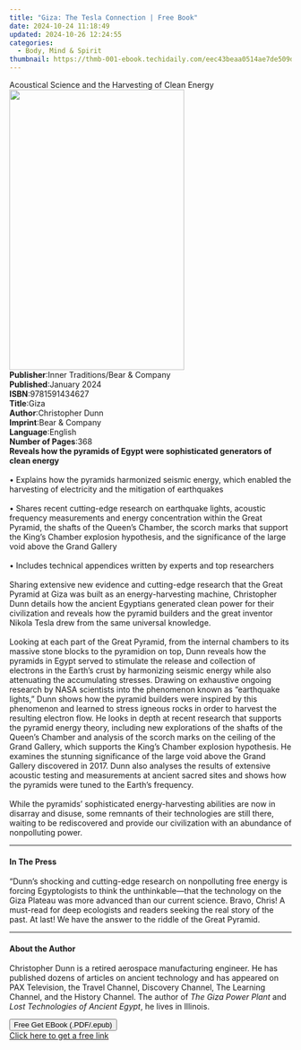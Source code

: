 ```yaml
---
title: "Giza: The Tesla Connection | Free Book"
date: 2024-10-24 11:18:49
updated: 2024-10-26 12:24:55
categories:
  - Body, Mind & Spirit
thumbnail: https://thmb-001-ebook.techidaily.com/eec43beaa0514ae7de509d2805b7336857900571629f6eeeb965e133511edd6d.jpg
---
```

<main id="book-container">
  <div class="flex flex-col">
    <div class="book-brief flex-1 py-6 px-4 sm:p-6 md:py-10 md:px-8">
      <!-- brief-->
      <div class="book-brief-main">
        Acoustical Science and the Harvesting of Clean Energy
      </div>
    </div>
    <div
      class="book-meta-info flex-1 grid gap-4 col-start-1 col-end-3 row-start-1 sm:mb-6 sm:grid-cols-4 lg:gap-6 lg:col-start-2 lg:row-end-6 lg:row-span-6 lg:mb-0"
    >
      <div
        class="book-meta-info-left place-content-center mt-4 p-4 text-sm leading-6 col-start-2 col-span-2 dark:text-slate-400"
      >
        <img
          class="w-full h-500 object-cover rounded-lg sm:h-255 sm:col-span-2 lg:col-span-full"
          src="https://img-001-ebook.techidaily.com/63dab7224f8157461f2b9557a1cba4c3311febbb6304dc35f213d4935e637cdc.jpg"
          alt=""
          width="312"
          height="500"
        />
      </div>
      <div
        class="book-meta-info-right mt-2 col-start-1 row-start-2 col-span-3 self-center"
      >
        <!-- meta data  -->
        <div class="flex flex-col px-4 md:px-8">
          <div class="flex-1">
            <strong>Publisher</strong>:<span class="px-2"
              >Inner Traditions/Bear &amp; Company</span
            >
          </div>
          <div class="flex-1">
            <strong>Published</strong>:<span class="px-2">January 2024</span>
          </div>
          <div class="flex-1">
            <strong>ISBN</strong>:<span class="px-2">9781591434627</span>
          </div>
          <div class="flex-1">
            <strong>Title</strong>:<span class="px-2">Giza</span>
          </div>
          <div class="flex-1">
            <strong>Author</strong>:<span class="px-2">Christopher Dunn</span>
          </div>
          <div class="flex-1">
            <strong>Imprint</strong>:<span class="px-2"
              >Bear &amp; Company</span
            >
          </div>
          <div class="flex-1">
            <strong>Language</strong>:<span class="px-2">English</span>
          </div>
          <div class="flex-1">
            <strong>Number of Pages</strong>:<span class="px-2">368</span>
          </div>
        </div>
      </div>
    </div>
    <div class="book-description flex-1 py-6 px-4 sm:p-6 md:py-10 md:px-8">
      <div class="book-description-main">
        <div accordion-content="" id="description">
          <b
            >Reveals how the pyramids of Egypt were sophisticated generators of
            clean energy</b
          ><br /><br />• Explains how the pyramids harmonized seismic energy,
          which enabled the harvesting of electricity and the mitigation of
          earthquakes<br /><br />• Shares recent cutting-edge research on
          earthquake lights, acoustic frequency measurements and energy
          concentration within the Great Pyramid, the shafts of the Queen’s
          Chamber, the scorch marks that support the King’s Chamber explosion
          hypothesis, and the significance of the large void above the Grand
          Gallery<br /><br />• Includes technical appendices written by experts
          and top researchers<br /><br />Sharing extensive new evidence and
          cutting-edge research that the Great Pyramid at Giza was built as an
          energy-harvesting machine, Christopher Dunn details how the ancient
          Egyptians generated clean power for their civilization and reveals how
          the pyramid builders and the great inventor Nikola Tesla drew from the
          same universal knowledge. <br /><br />Looking at each part of the
          Great Pyramid, from the internal chambers to its massive stone blocks
          to the pyramidion on top, Dunn reveals how the pyramids in Egypt
          served to stimulate the release and collection of electrons in the
          Earth’s crust by harmonizing seismic energy while also attenuating the
          accumulating stresses. Drawing on exhaustive ongoing research by NASA
          scientists into the phenomenon known as “earthquake lights,” Dunn
          shows how the pyramid builders were inspired by this phenomenon and
          learned to stress igneous rocks in order to harvest the resulting
          electron flow. He looks in depth at recent research that supports the
          pyramid energy theory, including new explorations of the shafts of the
          Queen’s Chamber and analysis of the scorch marks on the ceiling of the
          Grand Gallery, which supports the King’s Chamber explosion hypothesis.
          He examines the stunning significance of the large void above the
          Grand Gallery discovered in 2017. Dunn also analyses the results of
          extensive acoustic testing and measurements at ancient sacred sites
          and shows how the pyramids were tuned to the Earth’s frequency.
          <br /><br />While the pyramids’ sophisticated energy-harvesting
          abilities are now in disarray and disuse, some remnants of their
          technologies are still there, waiting to be rediscovered and provide
          our civilization with an abundance of nonpolluting power.
        </div>
        <div class="accordion-fader"></div>
      </div>
    </div>
    <div class="book-excerpts flex-1 py-6 px-4 sm:p-6 md:py-10 md:px-8">
      <!-- excerpts-->
      <div class="book-excerpts-main">
        <hr />
        <h4 class="placeholder placeholder-heading">
          <span>In The Press</span>
        </h4>
        <p>
          “Dunn’s shocking and cutting-edge research on nonpolluting free energy
          is forcing Egyptologists to think the unthinkable—that the technology
          on the Giza Plateau was more advanced than our current science. Bravo,
          Chris! A must-read for deep ecologists and readers seeking the real
          story of the past. At last! We have the answer to the riddle of the
          Great Pyramid.
        </p>
      </div>
    </div>
    <div class="book-about-author flex-1 py-6 px-4 sm:p-6 md:py-10 md:px-8">
      <!-- about author-->
      <div class="book-main-author-main">
        <hr />
        <h4 class="placeholder placeholder-heading">
          <span>About the Author</span>
        </h4>
        <p>
          Christopher Dunn is a retired aerospace manufacturing engineer. He has
          published dozens of articles on ancient technology and has appeared on
          PAX Television, the Travel Channel, Discovery Channel, The Learning
          Channel, and the History Channel. The author of
          <i>The Giza Power Plant</i> and
          <i>Lost Technologies of Ancient Egypt</i>, he lives in Illinois.
        </p>
      </div>
    </div>
    <div class="book-free-get flex-1 py-6 px-4 sm:p-6 md:py-10 md:px-8">
      <button
        id="btn-free-get"
        class="bg-blue-500 hover:bg-blue-700 text-white font-bold py-2 px-4 rounded"
      >
        Free Get EBook (.PDF/.epub)
      </button>
      <div id="countdown-display" class="px-2 text-lg mt-2"></div>
      <a
        id="free-link"
        class="hidden bg-blue-500 hover:bg-blue-700 text-white font-bold py-2 px-4 rounded"
        href="https://www.ebooks.com/en-us/book/210816437/giza-the-tesla-connection/christopher-dunn/"
        target="_blank"
        >Click here to get a free link</a
      >
    </div>
    <script>
      let countdownTime = 0;
      let countdownInterval = null;
      document
        .getElementById('btn-free-get')
        .addEventListener('click', startCountdown);
      function startCountdown() {
        countdownTime = new Date().getTime() + 60000 * 3;
        countdownInterval = setInterval(updateCountdown, 1000);
        document.getElementById('btn-free-get').disabled = true;
        document
          .getElementById('btn-free-get')
          .classList.add('bg-gray-500', 'cursor-not-allowed');
      }
      function updateCountdown() {
        let currentTime = new Date().getTime();
        let timeLeft = countdownTime - currentTime;
        let secondsLeft = Math.floor(timeLeft / 1000);
        document.getElementById('countdown-display').innerHTML =
          `Remaining time: ${secondsLeft} seconds.`;
        if (secondsLeft <= 0) {
          clearInterval(countdownInterval);
          document.getElementById('btn-free-get').classList.add('hidden');
          document.getElementById('free-link').classList.remove('hidden');
          document.getElementById('countdown-display').innerHTML = '';
        }
      }
    </script>
  </div>
</main>

